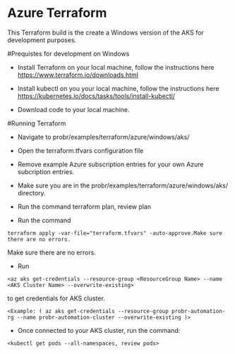  # Azure Terraform

This Terraform build is the create a Windows version of the AKS for development purposes.

#Prequistes for development on Windows

- Install Terraform on your local machine, follow the instructions here https://www.terraform.io/downloads.html

- Install kubectl on you your local machine, follow the instructions here
https://kubernetes.io/docs/tasks/tools/install-kubectl/

- Download code to your local machine. 

#Running Terraform
- Navigate to probr/examples/terraform/azure/windows/aks/

- Open the terraform.tfvars configuration file

- Remove example Azure subscription entries for your own Azure subcription entries.

- Make sure you are in the probr/examples/terraform/azure/windows/aks/ directory.

- Run the command terraform plan, review plan

- Run the command 
 ~~~
 terraform apply -var-file="terraform.tfvars" -auto-approve.Make sure there are no errors.
 ~~~
 Make sure there are no errors.
- Run
 ~~~
<az aks get-credentials --resource-group <ResourceGroup Name> --name  <AKS Cluster Name> --overwrite-existing>
 ~~~ 
 to get credentials for AKS cluster.
 ~~~
<Example: ( az aks get-credentials --resource-group probr-automation-rg --name probr-automation-cluster --overwrite-existing )>
 ~~~
  
- Once connected to your AKS cluster, run the command:
 ~~~
 <kubectl get pods --all-namespaces, review pods>
 ~~~








